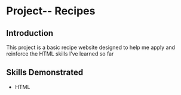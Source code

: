 # Project-- Recipes

## Introduction
This project is a basic recipe website designed to help me apply and reinforce the HTML skills I’ve learned so far
## Skills Demonstrated
- HTML
